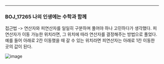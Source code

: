 
---

### BOJ_17265 나의 인생에는 수학과 함께
접근법 
-> 연산자와 피연산자를 일일히 구분하며 풀어야 하나 고민하다가 생각했다.
피연산자가 이동 가능한 위치라면, 그 위치에 따라 연산자를 결정해주는 방법으로 풀었다.
예를 들어 아래로 2칸 이동했을 때 갈 수 있는 위치라면 피연산자는 아래로 1칸 이동한 곳의 값이 된다.

![image](https://github.com/DoYouKnowAlgorithm/Class1/assets/33473174/43610a98-1fe6-44d4-a6b3-648d43556a0b)
